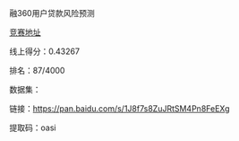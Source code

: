 

融360用户贷款风险预测

[竞赛地址](http://www.dcjingsai.com/common/cmpt/用户贷款风险预测_竞赛信息.html)

线上得分：0.43267

排名：87/4000

数据集：

链接：https://pan.baidu.com/s/1J8f7s8ZuJRtSM4Pn8FeEXg 

提取码：oasi


